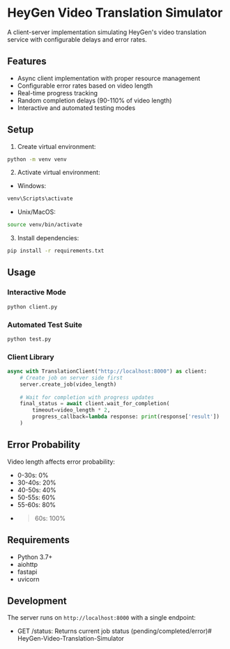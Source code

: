 # HeyGen Video Translation Simulator
A client-server implementation simulating HeyGen's video translation service with configurable delays and error rates.

## Features
- Async client implementation with proper resource management
- Configurable error rates based on video length
- Real-time progress tracking
- Random completion delays (90-110% of video length)
- Interactive and automated testing modes

## Setup

1. Create virtual environment:
```bash
python -m venv venv
```

2. Activate virtual environment:
- Windows:
```bash
venv\Scripts\activate
```
- Unix/MacOS:
```bash
source venv/bin/activate
```

3. Install dependencies:
```bash
pip install -r requirements.txt
```

## Usage
### Interactive Mode
```bash
python client.py
```

### Automated Test Suite
```bash
python test.py
```

### Client Library
```python
async with TranslationClient("http://localhost:8000") as client:
    # Create job on server side first
    server.create_job(video_length)
    
    # Wait for completion with progress updates
    final_status = await client.wait_for_completion(
        timeout=video_length * 2,
        progress_callback=lambda response: print(response['result'])
    )
```

## Error Probability
Video length affects error probability:
- 0-30s: 0%
- 30-40s: 20%
- 40-50s: 40%
- 50-55s: 60%
- 55-60s: 80%
- >60s: 100%

## Requirements
- Python 3.7+
- aiohttp
- fastapi
- uvicorn

## Development
The server runs on `http://localhost:8000` with a single endpoint:
- GET /status: Returns current job status (pending/completed/error)#   H e y G e n - V i d e o - T r a n s l a t i o n - S i m u l a t o r  
 